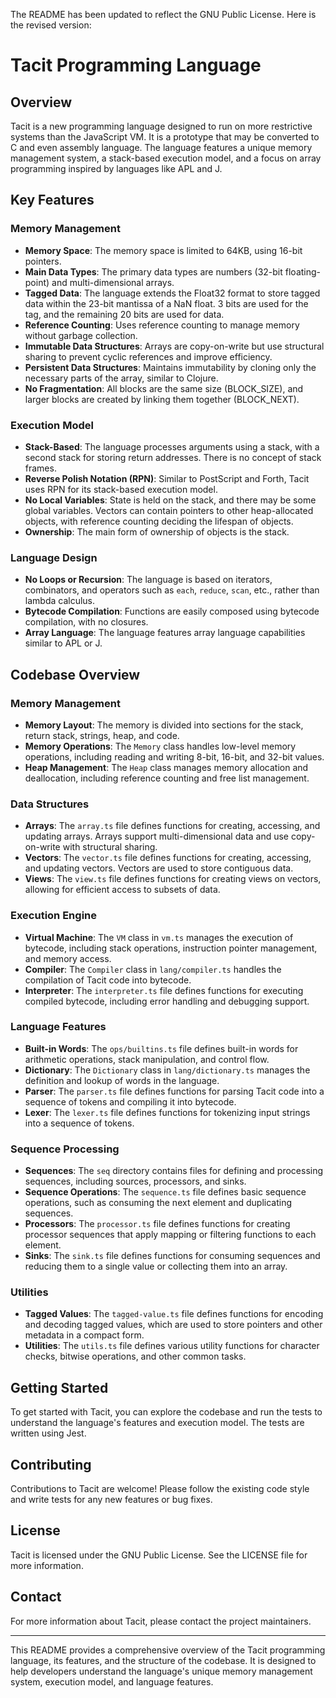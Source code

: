 The README has been updated to reflect the GNU Public License. Here is the revised version:

# Tacit Programming Language

## Overview

Tacit is a new programming language designed to run on more restrictive systems than the JavaScript VM. It is a prototype that may be converted to C and even assembly language. The language features a unique memory management system, a stack-based execution model, and a focus on array programming inspired by languages like APL and J.

## Key Features

### Memory Management

- **Memory Space**: The memory space is limited to 64KB, using 16-bit pointers.
- **Main Data Types**: The primary data types are numbers (32-bit floating-point) and multi-dimensional arrays.
- **Tagged Data**: The language extends the Float32 format to store tagged data within the 23-bit mantissa of a NaN float. 3 bits are used for the tag, and the remaining 20 bits are used for data.
- **Reference Counting**: Uses reference counting to manage memory without garbage collection.
- **Immutable Data Structures**: Arrays are copy-on-write but use structural sharing to prevent cyclic references and improve efficiency.
- **Persistent Data Structures**: Maintains immutability by cloning only the necessary parts of the array, similar to Clojure.
- **No Fragmentation**: All blocks are the same size (BLOCK_SIZE), and larger blocks are created by linking them together (BLOCK_NEXT).

### Execution Model

- **Stack-Based**: The language processes arguments using a stack, with a second stack for storing return addresses. There is no concept of stack frames.
- **Reverse Polish Notation (RPN)**: Similar to PostScript and Forth, Tacit uses RPN for its stack-based execution model.
- **No Local Variables**: State is held on the stack, and there may be some global variables. Vectors can contain pointers to other heap-allocated objects, with reference counting deciding the lifespan of objects.
- **Ownership**: The main form of ownership of objects is the stack.

### Language Design

- **No Loops or Recursion**: The language is based on iterators, combinators, and operators such as `each`, `reduce`, `scan`, etc., rather than lambda calculus.
- **Bytecode Compilation**: Functions are easily composed using bytecode compilation, with no closures.
- **Array Language**: The language features array language capabilities similar to APL or J.

## Codebase Overview

### Memory Management

- **Memory Layout**: The memory is divided into sections for the stack, return stack, strings, heap, and code.
- **Memory Operations**: The `Memory` class handles low-level memory operations, including reading and writing 8-bit, 16-bit, and 32-bit values.
- **Heap Management**: The `Heap` class manages memory allocation and deallocation, including reference counting and free list management.

### Data Structures

- **Arrays**: The `array.ts` file defines functions for creating, accessing, and updating arrays. Arrays support multi-dimensional data and use copy-on-write with structural sharing.
- **Vectors**: The `vector.ts` file defines functions for creating, accessing, and updating vectors. Vectors are used to store contiguous data.
- **Views**: The `view.ts` file defines functions for creating views on vectors, allowing for efficient access to subsets of data.

### Execution Engine

- **Virtual Machine**: The `VM` class in `vm.ts` manages the execution of bytecode, including stack operations, instruction pointer management, and memory access.
- **Compiler**: The `Compiler` class in `lang/compiler.ts` handles the compilation of Tacit code into bytecode.
- **Interpreter**: The `interpreter.ts` file defines functions for executing compiled bytecode, including error handling and debugging support.

### Language Features

- **Built-in Words**: The `ops/builtins.ts` file defines built-in words for arithmetic operations, stack manipulation, and control flow.
- **Dictionary**: The `Dictionary` class in `lang/dictionary.ts` manages the definition and lookup of words in the language.
- **Parser**: The `parser.ts` file defines functions for parsing Tacit code into a sequence of tokens and compiling it into bytecode.
- **Lexer**: The `lexer.ts` file defines functions for tokenizing input strings into a sequence of tokens.

### Sequence Processing

- **Sequences**: The `seq` directory contains files for defining and processing sequences, including sources, processors, and sinks.
- **Sequence Operations**: The `sequence.ts` file defines basic sequence operations, such as consuming the next element and duplicating sequences.
- **Processors**: The `processor.ts` file defines functions for creating processor sequences that apply mapping or filtering functions to each element.
- **Sinks**: The `sink.ts` file defines functions for consuming sequences and reducing them to a single value or collecting them into an array.

### Utilities

- **Tagged Values**: The `tagged-value.ts` file defines functions for encoding and decoding tagged values, which are used to store pointers and other metadata in a compact form.
- **Utilities**: The `utils.ts` file defines various utility functions for character checks, bitwise operations, and other common tasks.

## Getting Started

To get started with Tacit, you can explore the codebase and run the tests to understand the language's features and execution model. The tests are written using Jest.

## Contributing

Contributions to Tacit are welcome! Please follow the existing code style and write tests for any new features or bug fixes.

## License

Tacit is licensed under the GNU Public License. See the LICENSE file for more information.

## Contact

For more information about Tacit, please contact the project maintainers.

---

This README provides a comprehensive overview of the Tacit programming language, its features, and the structure of the codebase. It is designed to help developers understand the language's unique memory management system, execution model, and language features.